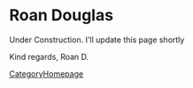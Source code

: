 

# Roan Douglas

Under Construction. I'll update this page shortly 

Kind regards, Roan D. 

<a href="/CategoryHomepage">CategoryHomepage</a> 

